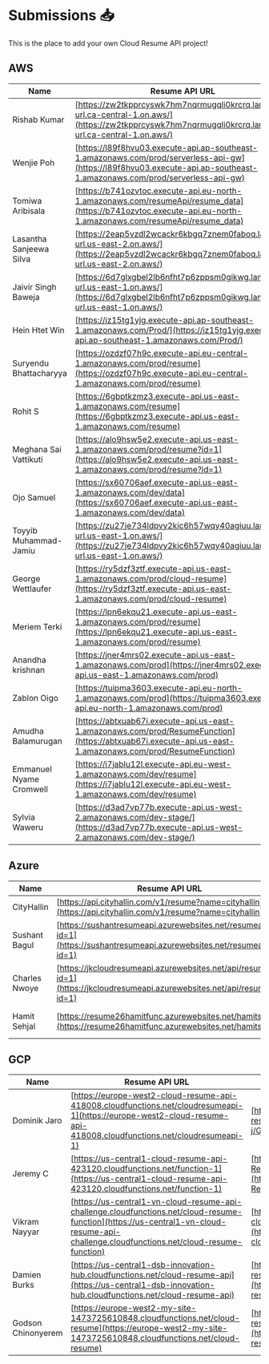 # Submissions 📥

This is the place to add your own Cloud Resume API project!

## AWS

| Name         | Resume API URL | GitHub Repo |
| ------------ | -------------- | ----------- |
| Rishab Kumar | [https://zw2tkpprcyswk7hm7nqrmugqli0krcrq.lambda-url.ca-central-1.on.aws/](https://zw2tkpprcyswk7hm7nqrmugqli0krcrq.lambda-url.ca-central-1.on.aws/) | [https://github.com/rishabkumar7/aws-resume-api](https://github.com/rishabkumar7/aws-resume-api) |
| Wenjie Poh | [https://l89f8hvu03.execute-api.ap-southeast-1.amazonaws.com/prod/serverless-api-gw](https://l89f8hvu03.execute-api.ap-southeast-1.amazonaws.com/prod/serverless-api-gw) | [https://github.com/pohwj/aws-resume-api-terraform](https://github.com/pohwj/aws-resume-api-terraform) |
| Tomiwa Aribisala | [https://b741ozvtoc.execute-api.eu-north-1.amazonaws.com/resumeApi/resume_data](https://b741ozvtoc.execute-api.eu-north-1.amazonaws.com/resumeApi/resume_data) | [https://github.com/TomiwaAribisala-git/cloud-resume-api](https://github.com/TomiwaAribisala-git/cloud-resume-api) |
| Lasantha Sanjeewa Silva | [https://2eap5vzdl2wcackr6kbgq7znem0faboq.lambda-url.us-east-2.on.aws/](https://2eap5vzdl2wcackr6kbgq7znem0faboq.lambda-url.us-east-2.on.aws/) | [https://github.com/sanju2/Resume-Rest-API](https://github.com/sanju2/Resume-Rest-API) |
| Jaivir Singh Baweja | [https://6d7glxgbel2lb6nfht7p6zppsm0gikwg.lambda-url.us-east-1.on.aws/](https://6d7glxgbel2lb6nfht7p6zppsm0gikwg.lambda-url.us-east-1.on.aws/) | [https://github.com/jv199768/cloud-resume-api](https://github.com/jv199768/cloud-resume-api) |
| Hein Htet Win | [https://iz15tg1yjg.execute-api.ap-southeast-1.amazonaws.com/Prod/](https://iz15tg1yjg.execute-api.ap-southeast-1.amazonaws.com/Prod/) | [https://github.com/heinhtetwin/cloud-resume-challenge](https://github.com/heinhtetwin/cloud-resume-challenge) |
| Suryendu Bhattacharyya | [https://ozdzf07h9c.execute-api.eu-central-1.amazonaws.com/prod/resume](https://ozdzf07h9c.execute-api.eu-central-1.amazonaws.com/prod/resume) | [https://github.com/SuryenduB/Cloud_Resume_JSON](https://github.com/SuryenduB/Cloud_Resume_JSON) |
| Rohit S | [https://6gbptkzmz3.execute-api.us-east-1.amazonaws.com/resume](https://6gbptkzmz3.execute-api.us-east-1.amazonaws.com/resume) | [https://github.com/rohit1101/Cloud-Resume-Api-](https://github.com/rohit1101/Cloud-Resume-Api-) |
| Meghana Sai Vattikuti | [https://alo9hsw5e2.execute-api.us-east-1.amazonaws.com/prod/resume?id=1](https://alo9hsw5e2.execute-api.us-east-1.amazonaws.com/prod/resume?id=1) | [https://github.com/meghanasaivattikuti/cloud-api](https://github.com/meghanasaivattikuti/cloud-api) |
| Ojo Samuel | [https://sx60706aef.execute-api.us-east-1.amazonaws.com/dev/data](https://sx60706aef.execute-api.us-east-1.amazonaws.com/dev/data) | [https://github.com/Samuel7050/AWS_RESUME_CHALLENGE.git](https://github.com/Samuel7050/AWS_RESUME_CHALLENGE.git) |
| Toyyib Muhammad-Jamiu | [https://zu27je734ldpvy2kic6h57wqy40agiuu.lambda-url.us-east-1.on.aws/](https://zu27je734ldpvy2kic6h57wqy40agiuu.lambda-url.us-east-1.on.aws/) | [https://github.com/Abunuman/Abunuman-AWS-Cloud-Resume-API-Challenge](https://github.com/Abunuman/Abunuman-AWS-Cloud-Resume-API-Challenge) |
| George Wettlaufer | [https://ry5dzf3ztf.execute-api.us-east-1.amazonaws.com/prod/cloud-resume](https://ry5dzf3ztf.execute-api.us-east-1.amazonaws.com/prod/cloud-resume) | [https://github.com/loggerboy9325/cloud-resume-api](https://github.com/loggerboy9325/cloud-resume-api) |
| Meriem Terki | [https://lpn6ekqu21.execute-api.us-east-1.amazonaws.com/prod/resume](https://lpn6ekqu21.execute-api.us-east-1.amazonaws.com/prod/resume) | [https://github.com/MeriemTerki/aws-cloud-resume-api](https://github.com/MeriemTerki/aws-cloud-resume-api) |
| Anandha krishnan | [https://jner4mrs02.execute-api.us-east-1.amazonaws.com/prod](https://jner4mrs02.execute-api.us-east-1.amazonaws.com/prod) | [https://github.com/Anandhakrishnan27/resumeApi](https://github.com/Anandhakrishnan27/resumeApi) |
| Zablon Oigo | [https://tuipma3603.execute-api.eu-north-1.amazonaws.com/prod](https://tuipma3603.execute-api.eu-north-1.amazonaws.com/prod) | [https://github.com/zablon-oigo/cloud-resume-api](https://github.com/zablon-oigo/cloud-resume-api) |
| Amudha Balamurugan | [https://abtxuab67i.execute-api.us-east-1.amazonaws.com/prod/ResumeFunction](https://abtxuab67i.execute-api.us-east-1.amazonaws.com/prod/ResumeFunction) | [https://github.com/DevABM/Cloud-Resume-API-Challenge](https://github.com/DevABM/Cloud-Resume-API-Challenge) |
| Emmanuel Nyame Cromwell | [https://i7jablu12l.execute-api.eu-west-1.amazonaws.com/dev/resume](https://i7jablu12l.execute-api.eu-west-1.amazonaws.com/dev/resume) | [https://github.com/P-Crommie/resume-api](https://github.com/P-Crommie/resume-api) |
| Sylvia Waweru | [https://d3ad7vp77b.execute-api.us-west-2.amazonaws.com/dev-stage/](https://d3ad7vp77b.execute-api.us-west-2.amazonaws.com/dev-stage/) | [https://github.com/karungar/Cloud-Resume-API-](https://github.com/karungar/Cloud-Resume-API-) |


## Azure

| Name          | Resume API URL                                                                                                           | GitHub Repo |
|---------------|--------------------------------------------------------------------------------------------------------------------------| ----------- |
| CityHallin | [https://api.cityhallin.com/v1/resume?name=cityhallin](https://api.cityhallin.com/v1/resume?name=cityhallin) | [https://github.com/CityHallin/cloud_resume_api_challenge](https://github.com/CityHallin/cloud_resume_api_challenge) |
| Sushant Bagul | [https://sushantresumeapi.azurewebsites.net/resumeapi?id=1](https://sushantresumeapi.azurewebsites.net/resumeapi?id=1) | [https://github.com/Sushant1209/Azure-Resume-API-Challenge](https://github.com/Sushant1209/Azure-Resume-API-Challenge) |
| Charles Nwoye | [https://jkcloudresumeapi.azurewebsites.net/api/resume?id=1](https://jkcloudresumeapi.azurewebsites.net/api/resume?id=1) | [https://github.com/Jekwulum/cloud-resume-api.git](https://github.com/Jekwulum/cloud-resume-api.git) |
| Hamit Sehjal | [https://resume26hamitfunc.azurewebsites.net/hamitsehjal](https://resume26hamitfunc.azurewebsites.net/hamitsehjal) | [https://github.com/hamitsehjal/Serverless-Cloud-Resume](https://github.com/hamitsehjal/Serverless-Cloud-Resume) |

## GCP

| Name         | Resume API URL | GitHub Repo |
| ------------ | -------------- | ----------- |
| Dominik Jaro | [https://europe-west2-cloud-resume-api-418008.cloudfunctions.net/cloudresumeapi-1](https://europe-west2-cloud-resume-api-418008.cloudfunctions.net/cloudresumeapi-1) | [https://github.com/dom-j/GCP-cloud-resume-api](https://github.com/dom-j/GCP-cloud-resume-api) |
| Jeremy C | [https://us-central1-cloud-resume-api-423120.cloudfunctions.net/function-1](https://us-central1-cloud-resume-api-423120.cloudfunctions.net/function-1) | [https://github.com/JQCVSC/Cloud-Resume-API](https://github.com/JQCVSC/Cloud-Resume-API) |
| Vikram Nayyar | [https://us-central1-vn-cloud-resume-api-challenge.cloudfunctions.net/cloud-resume-function](https://us-central1-vn-cloud-resume-api-challenge.cloudfunctions.net/cloud-resume-function) | [https://github.com/vikramnayyarcs/vn-cloud-resume-api-challenge](https://github.com/vikramnayyarcs/vn-cloud-resume-api-challenge) |
| Damien Burks | [https://us-central1-dsb-innovation-hub.cloudfunctions.net/cloud-resume-api](https://us-central1-dsb-innovation-hub.cloudfunctions.net/cloud-resume-api) | [https://github.com/damienjburks/cloud-resume-challenge](https://github.com/damienjburks/cloud-resume-challenge) |
| Godson Chinonyerem | [https://europe-west2-my-site-1473725610848.cloudfunctions.net/cloud-resume](https://europe-west2-my-site-1473725610848.cloudfunctions.net/cloud-resume) | [https://github.com/nielvid/cloud-resume-challenge](https://github.com/nielvid/cloud-resume-challenge) |